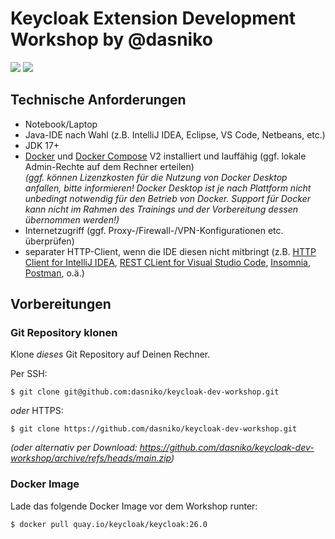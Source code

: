 # Keycloak Extension Development Workshop by @dasniko

![](https://img.shields.io/badge/Keycloak-26.0-blue)
![](https://img.shields.io/badge/Java-17-f89820)

## Technische Anforderungen

* Notebook/Laptop
* Java-IDE nach Wahl (z.B. IntelliJ IDEA, Eclipse, VS Code, Netbeans, etc.)
* JDK 17+
* [Docker](https://www.docker.com/) und [Docker Compose](https://docs.docker.com/compose/) V2 installiert und lauffähig (ggf. lokale Admin-Rechte auf dem Rechner erteilen)  
_(ggf. können Lizenzkosten für die Nutzung von Docker Desktop anfallen, bitte informieren! Docker Desktop ist je nach Plattform nicht unbedingt notwendig für den Betrieb von Docker. Support für Docker kann nicht im Rahmen des Trainings und der Vorbereitung dessen übernommen werden!)_
* Internetzugriff (ggf. Proxy-/Firewall-/VPN-Konfigurationen etc. überprüfen)
* separater HTTP-Client, wenn die IDE diesen nicht mitbringt (z.B. [HTTP Client for IntelliJ IDEA](https://www.jetbrains.com/help/idea/2023.3/http-client-in-product-code-editor.html), [REST CLient for Visual Studio Code](https://marketplace.visualstudio.com/items?itemName=humao.rest-client), [Insomnia](https://insomnia.rest/), [Postman](https://www.postman.com/), o.ä.)

## Vorbereitungen

### Git Repository klonen

Klone _dieses_ Git Repository auf Deinen Rechner.

Per SSH:

    $ git clone git@github.com:dasniko/keycloak-dev-workshop.git

_oder_ HTTPS:

    $ git clone https://github.com/dasniko/keycloak-dev-workshop.git

_(oder alternativ per Download:
https://github.com/dasniko/keycloak-dev-workshop/archive/refs/heads/main.zip)_

### Docker Image

Lade das folgende Docker Image vor dem Workshop runter:

    $ docker pull quay.io/keycloak/keycloak:26.0
